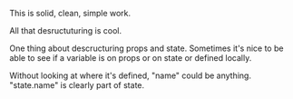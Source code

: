 This is solid, clean, simple work. 

All that desructuturing is cool. 

One thing about descructuring props and state. Sometimes it's nice to be able to see if a variable is on props or on state or defined locally. 

Without looking at where it's defined, "name" could be anything. "state.name" is clearly part of state. 